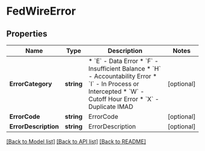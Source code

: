 # FedWireError

## Properties
Name | Type | Description | Notes
------------ | ------------- | ------------- | -------------
**ErrorCategory** | **string** |  * &#x60;E&#x60; - Data Error * &#x60;F&#x60; - Insufficient Balance * &#x60;H&#x60; - Accountability Error * &#x60;I&#x60; - In Process or Intercepted * &#x60;W&#x60; - Cutoff Hour Error * &#x60;X&#x60; - Duplicate IMAD  | [optional] 
**ErrorCode** | **string** | ErrorCode | [optional] 
**ErrorDescription** | **string** | ErrorDescription | [optional] 

[[Back to Model list]](../README.md#documentation-for-models) [[Back to API list]](../README.md#documentation-for-api-endpoints) [[Back to README]](../README.md)


